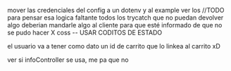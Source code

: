 mover las credenciales del config a un dotenv y al example
ver los //TODO para pensar esa logica faltante
todos los trycatch que no puedan devolver algo deberian mandarle algo al cliente para que esté informado de que no se pudo hacer X coss -- USAR CODITOS DE ESTADO

el usuario va a tener como dato un id de carrito que lo linkea al carrito xD

ver si infoController se usa, me pa que no